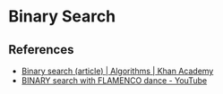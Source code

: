 # Binary Search

## References

* [Binary search (article) | Algorithms | Khan Academy](https://www.khanacademy.org/computing/computer-science/algorithms/binary-search/a/binary-search)
* [BINARY search with FLAMENCO dance -
  YouTube](https://www.youtube.com/watch?v=iP897Z5Nerk)
